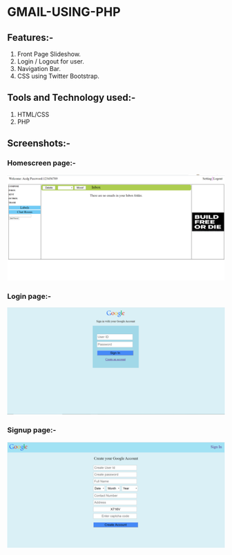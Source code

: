 # GMAIL-USING-PHP

## Features:-
  1. Front Page Slideshow.
  2. Login / Logout for user.
  3. Navigation Bar.
  4. CSS using Twitter Bootstrap.

## Tools and Technology used:-
  1. HTML/CSS
  2. PHP

## Screenshots:-

### Homescreen page:-
![HomePage](https://github.com/Kuljeet-123/Gmail-Using-PHP/blob/master/screenshots/home.png?raw=true)

### Login page:-
![LoginPage](https://github.com/Kuljeet-123/Gmail-Using-PHP/blob/master/screenshots/login.png?raw=true) 

### Signup page:-
![SignupPage](https://github.com/Kuljeet-123/Gmail-Using-PHP/blob/master/screenshots/signin.png?raw=true) 
